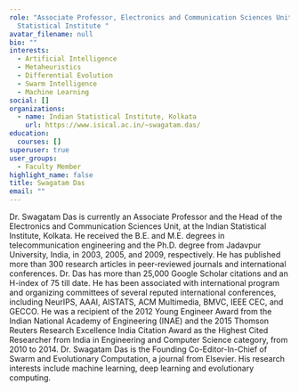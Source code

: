 ```yaml
---
role: "Associate Professor, Electronics and Communication Sciences Unit, Indian
  Statistical Institute "
avatar_filename: null
bio: ""
interests:
  - Artificial Intelligence
  - Metaheuristics
  - Differential Evolution
  - Swarm Intelligence
  - Machine Learning
social: []
organizations:
  - name: Indian Statistical Institute, Kolkata
    url: https://www.isical.ac.in/~swagatam.das/
education:
  courses: []
superuser: true
user_groups:
  - Faculty Member
highlight_name: false
title: Swagatam Das
email: ""
---
```

Dr. Swagatam Das is currently an Associate Professor and the Head of the Electronics and Communication Sciences Unit, at the Indian Statistical Institute, Kolkata. He received the B.E. and M.E. degrees in telecommunication engineering and the Ph.D. degree from Jadavpur University, India, in 2003, 2005, and 2009, respectively. He has published more than 300 research articles in peer-reviewed journals and international conferences. Dr. Das has more than 25,000 Google Scholar citations and an H-index of 75 till date. He has been associated with international program and organizing committees of several reputed international conferences, including NeurIPS, AAAI, AISTATS, ACM Multimedia, BMVC, IEEE CEC, and GECCO. He was a recipient of the 2012 Young Engineer Award from the Indian National Academy of Engineering (INAE) and the 2015 Thomson Reuters Research Excellence India Citation Award as the Highest Cited Researcher from India in Engineering and Computer Science category, from 2010 to 2014. Dr. Swagatam Das is the Founding Co-Editor-In-Chief of Swarm and Evolutionary Computation, a journal from Elsevier. His research interests include machine learning, deep learning and evolutionary computing.